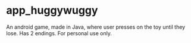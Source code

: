 # app_huggywuggy
An android game, made in Java, where user presses on the toy until they lose. Has 2 endings. For personal use only.
